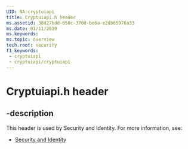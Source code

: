 ```yaml
---
UID: NA:cryptuiapi
title: Cryptuiapi.h header
ms.assetid: 38d27bdd-650c-370d-be6a-e2db65976a33
ms.date: 01/11/2019
ms.keywords: 
ms.topic: overview
tech.root: security
f1_keywords:
 - cryptuiapi
 - cryptuiapi/cryptuiapi
---
```


# Cryptuiapi.h header


## -description

This header is used by Security and Identity. For more information, see:

- [Security and Identity](../_security/index.md)

